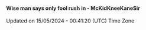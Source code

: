 #### Wise man says only fool rush in - McKidKneeKaneSir
Updated on 15/05/2024 - 00:41:20 (UTC) Time Zone
